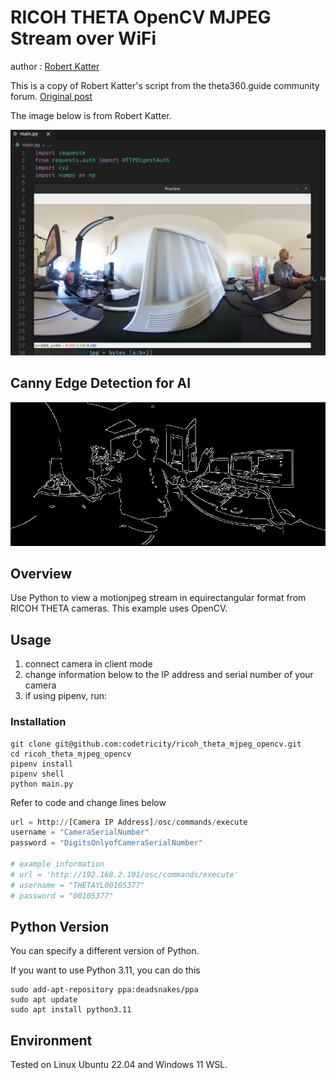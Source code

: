 # RICOH THETA OpenCV MJPEG Stream over WiFi

author : [Robert Katter](https://community.theta360.guide/u/katterr)

This is a copy of Robert Katter's script from the theta360.guide community
forum. [Original post](https://community.theta360.guide/t/preview-mjpeg-stream-on-a-ricoh-theta-x-with-python-and-opencv/8919?u=craig)

The image below is from Robert Katter.

![screenshot](readme_assets/screenshot.jpeg)

## Canny Edge Detection for AI

![canny edge](readme_assets/canny_demo.gif)

## Overview

Use Python to view a motionjpeg stream in equirectangular format from RICOH
THETA cameras.  This example uses OpenCV.

## Usage

1. connect camera in client mode
1. change information below to the IP address and serial number of your camera
1. if using pipenv, run:

### Installation

```text
git clone git@github.com:codetricity/ricoh_theta_mjpeg_opencv.git
cd ricoh_theta_mjpeg_opencv
pipenv install
pipenv shell
python main.py
```

Refer to code and change lines below

```python
url = http://[Camera IP Address]/osc/commands/execute
username = "CameraSerialNumber"
password = "DigitsOnlyofCameraSerialNumber"

# example information
# url = 'http://192.168.2.101/osc/commands/execute'
# username = "THETAYL00105377"
# password = "00105377"
```

## Python Version

You can specify a different version of Python.

If you want to use Python 3.11, you can do this

```text
sudo add-apt-repository ppa:deadsnakes/ppa
sudo apt update 
sudo apt install python3.11
```

## Environment

Tested on Linux Ubuntu 22.04 and Windows 11 WSL.
